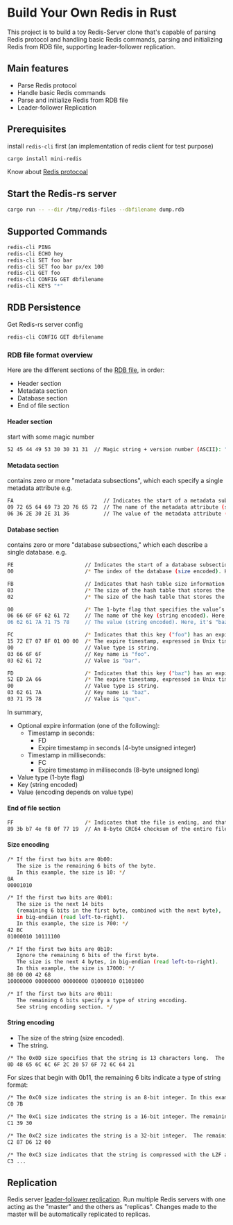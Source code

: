 # Build Your Own Redis in Rust

This project is to build a toy Redis-Server clone that's capable of parsing Redis protocol and handling basic Redis commands, parsing and initializing Redis from RDB file,
supporting leader-follower replication.

## Main features
+ Parse Redis protocol
+ Handle basic Redis commands
+ Parse and initialize Redis from RDB file
+ Leader-follower Replication

## Prerequisites
install `redis-cli` first (an implementation of redis client for test purpose)
```sh
cargo install mini-redis
```

Know about [Redis protocoal](https://redis.io/docs/latest/develop/reference/protocol-spec)

## Start the Redis-rs server
```sh
cargo run -- --dir /tmp/redis-files --dbfilename dump.rdb
```


## Supported Commands
```sh
redis-cli PING
redis-cli ECHO hey
redis-cli SET foo bar
redis-cli SET foo bar px/ex 100
redis-cli GET foo
redis-cli CONFIG GET dbfilename
redis-cli KEYS "*"
```

## RDB Persistence
Get Redis-rs server config
```sh
redis-cli CONFIG GET dbfilename
```
### RDB file format overview
Here are the different sections of the [RDB file](https://rdb.fnordig.de/file_format.html), in order:
+ Header section
+ Metadata section
+ Database section
+ End of file section
#### Header section
start with some magic number
```sh
52 45 44 49 53 30 30 31 31  // Magic string + version number (ASCII): "REDIS0011".
```
#### Metadata section
contains zero or more "metadata subsections", which each specify a single metadata attribute
e.g.
```sh
FA                             // Indicates the start of a metadata subsection.
09 72 65 64 69 73 2D 76 65 72  // The name of the metadata attribute (string encoded): "redis-ver".
06 36 2E 30 2E 31 36           // The value of the metadata attribute (string encoded): "6.0.16".
```
#### Database section
contains zero or more "database subsections," which each describe a single database.
e.g.
```sh
FE                       // Indicates the start of a database subsection.
00                       /* The index of the database (size encoded). Here, the index is 0. */

FB                       // Indicates that hash table size information follows.
03                       /* The size of the hash table that stores the keys and values (size encoded).  Here, the total key-value hash table size is 3. */
02                       /* The size of the hash table that stores the expires of the keys (size encoded).  Here, the number of keys with an expiry is 2. */
```

```sh
00                       /* The 1-byte flag that specifies the value’s type and encoding.  Here, the flag is 0, which means "string." */
06 66 6F 6F 62 61 72     // The name of the key (string encoded). Here, it's "foobar".
06 62 61 7A 71 75 78     // The value (string encoded). Here, it's "bazqux".
```

```sh
FC                       /* Indicates that this key ("foo") has an expire, and that the expire timestamp is expressed in milliseconds. */
15 72 E7 07 8F 01 00 00  /* The expire timestamp, expressed in Unix time, stored as an 8-byte unsigned long, in little-endian (read right-to-left).  Here, the expire timestamp is 1713824559637. */
00                       // Value type is string.
03 66 6F 6F              // Key name is "foo".
03 62 61 72              // Value is "bar".
```

```sh
FD                       /* Indicates that this key ("baz") has an expire, and that the expire timestamp is expressed in seconds. */
52 ED 2A 66              /* The expire timestamp, expressed in Unix time, stored as an 4-byte unsigned integer, in little-endian (read right-to-left).  Here, the expire timestamp is 1714089298. */
00                       // Value type is string.
03 62 61 7A              // Key name is "baz".
03 71 75 78              // Value is "qux".
```

In summary, 
- Optional expire information (one of the following):
  - Timestamp in seconds:
    - FD
    - Expire timestamp in seconds (4-byte unsigned integer)
  - Timestamp in milliseconds:
    - FC
    - Expire timestamp in milliseconds (8-byte unsigned long)
- Value type (1-byte flag)
- Key (string encoded)
- Value (encoding depends on value type)

#### End of file section
```sh
FF                       /* Indicates that the file is ending, and that the checksum follows. */
89 3b b7 4e f8 0f 77 19  // An 8-byte CRC64 checksum of the entire file.
```

#### Size encoding
```sh
/* If the first two bits are 0b00:
   The size is the remaining 6 bits of the byte.
   In this example, the size is 10: */
0A
00001010

/* If the first two bits are 0b01:
   The size is the next 14 bits
   (remaining 6 bits in the first byte, combined with the next byte),
   in big-endian (read left-to-right).
   In this example, the size is 700: */
42 BC
01000010 10111100

/* If the first two bits are 0b10:
   Ignore the remaining 6 bits of the first byte.
   The size is the next 4 bytes, in big-endian (read left-to-right).
   In this example, the size is 17000: */
80 00 00 42 68
10000000 00000000 00000000 01000010 01101000

/* If the first two bits are 0b11:
   The remaining 6 bits specify a type of string encoding.
   See string encoding section. */
```

#### String encoding
+ The size of the string (size encoded).
+ The string.
```sh
/* The 0x0D size specifies that the string is 13 characters long.  The remaining characters spell out "Hello, World!". */
0D 48 65 6C 6C 6F 2C 20 57 6F 72 6C 64 21
```
For sizes that begin with 0b11, the remaining 6 bits indicate a type of string format:
```sh
/* The 0xC0 size indicates the string is an 8-bit integer. In this example, the string is "123". */
C0 7B

/* The 0xC1 size indicates the string is a 16-bit integer. The remaining bytes are in little-endian (read right-to-left).  In this example, the string is "12345". */
C1 39 30

/* The 0xC2 size indicates the string is a 32-bit integer.  The remaining bytes are in little-endian (read right-to-left), In this example, the string is "1234567". */
C2 87 D6 12 00

/* The 0xC3 size indicates that the string is compressed with the LZF algorithm.  You will not encounter LZF-compressed strings in this challenge. */
C3 ...
```

## Replication
Redis server [leader-follower replication](https://redis.io/docs/management/replication/).
Run multiple Redis servers with one acting as the "master" and the others as "replicas". Changes made to the master will be automatically replicated to replicas.
